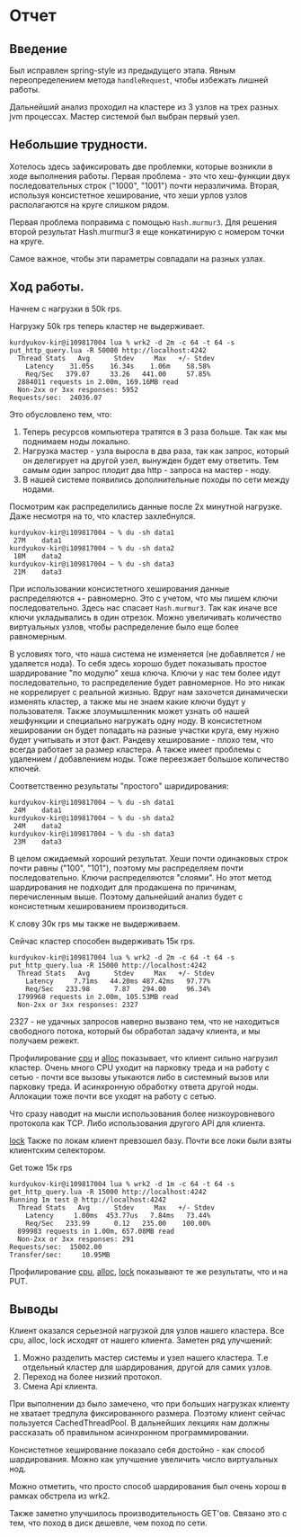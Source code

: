 # Отчет

## Введение

Был исправлен spring-style из предыдущего этапа. Явным переопределением метода `handleRequest`, чтобы избежать лишней
работы.

Дальнейший анализ проходил на кластере из 3 узлов на трех разных jvm процессах. Мастер системой был выбран первый узел.

## Небольшие трудности.

Хотелось здесь зафиксировать две проблемки, которые возникли в ходе выполнения работы. Первая проблема - это что
хеш-функции двух последовательных строк ("1000", "1001") почти неразличима. Вторая, используя консистетное хеширование,
что хеши урлов узлов располагаются на круге слишком рядом.

Первая проблема поправима с помощью `Hash.murmur3`. Для решения второй результат Hash.murmur3 я еще конкатинирую с
номером точки на круге.

Самое важное, чтобы эти параметры совпадали на разных узлах.

## Ход работы.

Начнем с нагрузки в 50k rps.

Нагрузку 50k rps теперь кластер не выдерживает.

```
kurdyukov-kir@i109817004 lua % wrk2 -d 2m -c 64 -t 64 -s put_http_query.lua -R 50000 http://localhost:4242
  Thread Stats   Avg      Stdev     Max   +/- Stdev
    Latency    31.05s    16.34s    1.06m    58.58%
    Req/Sec   379.07     33.26   441.00     57.85%
  2884011 requests in 2.00m, 169.16MB read
  Non-2xx or 3xx responses: 5952
Requests/sec:  24036.07
```

Это обусловлено тем, что:

1. Теперь ресурсов компьютера тратятся в 3 раза больше. Так как мы поднимаем ноды локально.
2. Нагрузка мастер - узла выросла в два раза, так как запрос, который он делегирует на другой узел, вынужден будет ему
   ответить. Тем самым один запрос плодит два http - запроса на мастер - ноду.
3. В нашей системе появились дополнительные походы по сети между нодами.

Посмотрим как распределились данные после 2х минутной нагрузке. Даже несмотря на то, что кластер захлебнулся.

```
kurdyukov-kir@i109817004 ~ % du -sh data1
 27M	data1
kurdyukov-kir@i109817004 ~ % du -sh data2
 18M	data2
kurdyukov-kir@i109817004 ~ % du -sh data3
 21M	data3
```

При использовании консистетного хеширования данные распределяются +- равномерно. Это с учетом, что мы пишем ключи
последовательно. Здесь нас спасает `Hash.murmur3`. Так как иначе все ключи укладывались в один отрезок. Можно
увеличивать количество виртуальных узлов, чтобы распределение было еще более равномерным.

В условиях того, что наша система не изменяется (не добавляется / не удаляется нода). То себя здесь хорошо будет
показывать простое шардирование "по модулю" хеша ключа. Ключи у нас тем более идут последовательно, то распределение
будет равномерное. Но это никак не коррелирует с реальной жизнью. Вдруг нам захочется динамически изменять кластер, а
также мы не знаем какие ключи будут у пользователя. Также злоумышленник может узнать об нашей хешфункции и специально
нагружать одну ноду. В консистетном хешировании он будет попадать на разные участки круга, ему нужно будет учитывать и
этот факт. Рандеву хеширование - плохо тем, что всегда работает за размер кластера. А также имеет проблемы с удалением /
добавлением ноды. Тоже переезжает большое количество ключей.

Соответственно результаты "простого" шаридирования:

```
kurdyukov-kir@i109817004 ~ % du -sh data1
 24M	data1
kurdyukov-kir@i109817004 ~ % du -sh data2
 24M	data2
kurdyukov-kir@i109817004 ~ % du -sh data3
 23M	data3
```

В целом ожидаемый хороший результат. Хеши почти одинаковых строк почти равны ("100", "101"), поэтому мы распределяем
почти последовательно. Ключи распределяются "слоями". Но этот метод шардирования не подходит для продакшена по причинам,
перечисленным выше. Поэтому дальнейший анализ будет с консистетным хешированием производиться.

К слову 30к rps мы также не выдерживаем.

Сейчас кластер способен выдерживать 15к rps.

```
kurdyukov-kir@i109817004 lua % wrk2 -d 2m -c 64 -t 64 -s put_http_query.lua -R 15000 http://localhost:4242
  Thread Stats   Avg      Stdev     Max   +/- Stdev
    Latency     7.71ms   44.20ms 487.42ms   97.77%
    Req/Sec   233.98      7.87   294.00     96.34%
  1799968 requests in 2.00m, 105.53MB read
  Non-2xx or 3xx responses: 2327
```

2327 - не удачных запросов наверно вызвано тем, что не находиться свободного потока, который бы обработал задачу
клиента, и мы получаем режект.

Профилирование [cpu](./profiler/png/put_cpu.png) и [alloc](./profiler/png/put_cpu.png) показывает, что клиент сильно
нагрузил кластер. Очень много CPU уходит на парковку треда и на работу с сетью - почти все вызовы утыкаются либо в
системный вызов или парковку треда. И асинхронную обработку ответа другой ноды. Аллокации тоже почти все уходят на
работу с сетью.

Что сразу наводит на мысли использования более низкоуровневого протокола как TCP. Либо использования другого API для
клиента.

[lock](./profiler/png/put_lock.png) Также по локам клиент превзошел базу. Почти все локи были взяты клиентским
селектором.

Get тоже 15к rps

```
kurdyukov-kir@i109817004 lua % wrk2 -d 1m -c 64 -t 64 -s get_http_query.lua -R 15000 http://localhost:4242
Running 1m test @ http://localhost:4242
  Thread Stats   Avg      Stdev     Max   +/- Stdev
    Latency     1.00ms  453.77us   7.84ms   73.44%
    Req/Sec   233.99      0.12   235.00    100.00%
  899983 requests in 1.00m, 657.08MB read
  Non-2xx or 3xx responses: 291
Requests/sec:  15002.00
Transfer/sec:     10.95MB  
```

Профилирование [cpu](./profiler/png/get_cpu.png), [alloc](./profiler/png/get_alloc.png),
[lock](./profiler/png/get_lock.png) показывают те же результаты, что и на PUT.

## Выводы

Клиент оказался серьезной нагрузкой для узлов нашего кластера. Все cpu, alloc, lock исходят от нашего клиента. Заметен
ряд улучшений:

1. Можно разделить мастер системы и узел нашего кластера. Т.е отдельный кластер для шардирования, другой для самих
   узлов.
2. Переход на более низкий протокол.
3. Смена Api клиента.

При выполнении дз было замечено, что при больших нагрузках клиенту не хватает тредпула фиксированного размера. Поэтому
клиент сейчас пользуется CachedThreadPool. В дальнейших лекциях нам должны рассказать об правильном асинхронном
программировании.

Консистетное хеширование показало себя достойно - как способ шардирования. Можно как улучшение увеличить число
виртуальных нод.

Можно отметить, что просто способ шардирования был очень хорош в рамках обстрела из wrk2.

Также заметно улучшилось производительность GET'ов. Связано это с тем, что поход в диск дешевле, чем поход по сети.